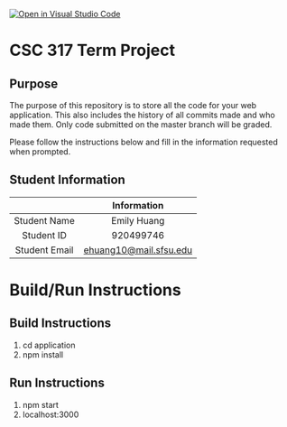 [![Open in Visual Studio Code](https://classroom.github.com/assets/open-in-vscode-f059dc9a6f8d3a56e377f745f24479a46679e63a5d9fe6f495e02850cd0d8118.svg)](https://classroom.github.com/online_ide?assignment_repo_id=6180619&assignment_repo_type=AssignmentRepo)
# CSC 317 Term Project

## Purpose

The purpose of this repository is to store all the code for your web application. This also includes the history of all commits made and who made them. Only code submitted on the master branch will be graded.

Please follow the instructions below and fill in the information requested when prompted.

## Student Information

|               |       Information      |
|:-------------:|:----------------------:|
| Student Name  | Emily Huang            |
| Student ID    | 920499746              |
| Student Email | ehuang10@mail.sfsu.edu |



# Build/Run Instructions

## Build Instructions
1. cd application
2. npm install

## Run Instructions
1. npm start
2. localhost:3000